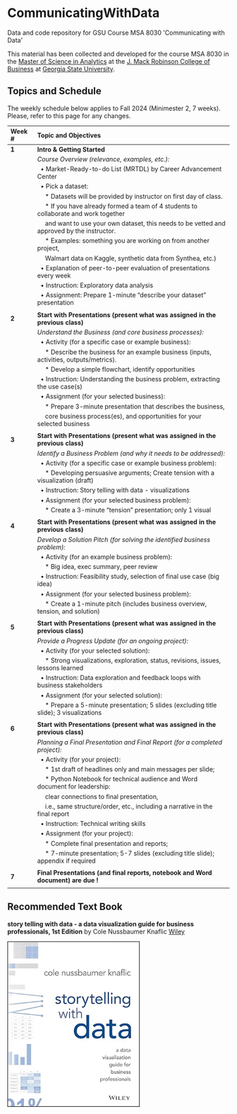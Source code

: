 # CommunicatingWithData
Data and code repository for GSU Course MSA 8030 'Communicating with Data'

This material has been collected and developed for the course MSA 8030 in the [Master of Science in Analytics](https://robinson.gsu.edu/program/data-science-and-analytics-ms/) at the [J. Mack Robinson College of Business](http://robinson.gsu.edu) at [Georgia State University](http://gsu.edu).

## Topics and Schedule
The weekly schedule below applies to Fall 2024 (Minimester 2, 7 weeks). Please, refer to this page for any changes.

|Week # |**Topic and Objectives**
|:--|:-----------------------------------------------
|**1** |**Intro & Getting Started**
|	 |*Course Overview (relevance, examples, etc.):*
|	 |&nbsp; •	Market-Ready-to-do List (MRTDL) by Career Advancement Center
|	 |&nbsp; •	Pick a dataset:
|	 |  &emsp; * Datasets will be provided by instructor on first day of class.
|	 |  &emsp; * If you have already formed a team of 4 students to collaborate and work together 
|	 |  &emsp; and want to use your own dataset, this needs to be vetted and approved by the instructor. 
|	 |  &emsp; * Examples: something you are working on from another project,
|	 |  &emsp; Walmart data on Kaggle, synthetic data from Synthea, etc.)
|	 |&nbsp; •	Explanation of peer-to-peer evaluation of presentations every week
|	 |&nbsp; •	Instruction: Exploratory data analysis
|	 |&nbsp; •	Assignment: Prepare 1-minute “describe your dataset” presentation
|	 |
|**2** |**Start with Presentations (present what was assigned in the previous class)**
|	 |*Understand the Business (and core business processes):*
|	 |&nbsp; •	Activity (for a specific case or example business): 
|	 |  &emsp; * Describe the business for an example business (inputs, activities, outputs/metrics). 
|	 |  &emsp; * Develop a simple flowchart, identify opportunities
|	 |&nbsp; •	Instruction: Understanding the business problem, extracting the use case(s)
|	 |&nbsp; •	Assignment (for your selected business): 
|	 |  &emsp; * Prepare 3-minute presentation that describes the business, 
|	 |  &emsp; core business process(es), and opportunities for your selected business
|	 |
|**3** |**Start with Presentations (present what was assigned in the previous class)**
|	 |*Identify a Business Problem (and why it needs to be addressed):*
|	 |&nbsp; •	Activity (for a specific case or example business problem): 
|	 |  &emsp; * Developing persuasive arguments; Create tension with a visualization (draft)
|	 |&nbsp; •	Instruction: Story telling with data - visualizations
|	 |&nbsp; •	Assignment (for your selected business problem): 
|	 |  &emsp; * Create a 3-minute “tension” presentation; only 1 visual
|	 |
|**4** |**Start with Presentations (present what was assigned in the previous class)**
|  |*Develop a Solution Pitch (for solving the identified business problem):*
|  |&nbsp; •	Activity (for an example business problem): 
|	 |  &emsp; * Big idea, exec summary, peer review
|  |&nbsp; •	Instruction: Feasibility study, selection of final use case (big idea)
|  |&nbsp; •	Assignment (for your selected business problem): 
|	 |  &emsp; * Create a 1-minute pitch (includes business overview, tension, and solution)
|	 |
|**5** |**Start with Presentations (present what was assigned in the previous class)**
|	 |*Provide a Progress Update (for an ongoing project):*
|	 |&nbsp; •	Activity (for your selected solution): 
|	 |  &emsp; * Strong visualizations, exploration, status, revisions, issues, lessons learned
|	 |&nbsp; •	Instruction: Data exploration and feedback loops with business stakeholders 
|	 |&nbsp; •	Assignment (for your selected solution): 
|	 |  &emsp; * Prepare a 5-minute presentation; 5 slides (excluding title slide); 3 visualizations
|	 |
|**6** |**Start with Presentations (present what was assigned in the previous class)**
|	 |*Planning a Final Presentation and Final Report (for a completed project):*
|	 |&nbsp; •	Activity (for your project): 
|	 |  &emsp; * 1st draft of headlines only and main messages per slide; 
|	 |  &emsp; * Python Notebook for technical audience and Word document for leadership: 
|	 |  &emsp; clear connections to final presentation, 
|	 |  &emsp; i.e., same structure/order, etc., including a narrative in the final report
|	 |&nbsp; •	Instruction: Technical writing skills
|	 |&nbsp; •	Assignment (for your project): 
|	 |  &emsp; * Complete final presentation and reports; 
|	 |  &emsp; * 7-minute presentation; 5-7 slides (excluding title slide); appendix if required
|	 |
|**7** |**Final Presentations (and final reports, notebook and Word document) are due !**
|	 |


## Recommended Text Book

**story telling with data - a data visualization guide for business professionals, 1st Edition** by Cole Nussbaumer Knaflic [Wiley](https://www.wiley.com/en-us/Storytelling+with+Data%3A+A+Data+Visualization+Guide+for+Business+Professionals-p-9781119002253/)

<img src="story-telling-with-data-book-cover.jpg" alt="Book Cover" style="width: 300px; float: left; margin-right: 20px;"/>
